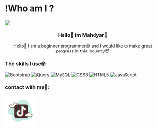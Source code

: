# !Who am I ?

<img align="center" src="https://github.com/mahdyar-developer/mahdyar-developer/assets/155878191/f30ba7d8-a736-45e8-a75f-fdfbf08d3768">
<h3 align="center">Hello👋 im Mahdyar🧠</h3>
<p align="center">Hello👋 I am a beginner programmer😅 and I would like to make great progress in this industry😈</p>
<h3 align="left">The skills I use🤓:</h3> 

![Bootstrap](https://img.shields.io/badge/bootstrap-%238511FA.svg?style=for-the-badge&logo=bootstrap&logoColor=white) ![jQuery](https://img.shields.io/badge/jquery-%230769AD.svg?style=for-the-badge&logo=jquery&logoColor=white) ![MySQL](https://img.shields.io/badge/mysql-%2300f.svg?style=for-the-badge&logo=mysql&logoColor=white) ![CSS3](https://img.shields.io/badge/css3-%231572B6.svg?style=for-the-badge&logo=css3&logoColor=white) ![HTML5](https://img.shields.io/badge/html5-%23E34F26.svg?style=for-the-badge&logo=html5&logoColor=white) ![JavaScript](https://img.shields.io/badge/javascript-%23323330.svg?style=for-the-badge&logo=javascript&logoColor=%23F7DF1E)
<h3 align="left">contact with me👾:</h3> 
<a href="https://www.tiktok.com/@pan0da0?_r=1&_d=e7ic651eei8g2d&sec_uid=MS4wLjABAAAA10dwlwGS301Xat-gqOwiHHyE4jpW2AUfHZ_LcaHQs3sCYmCbp21Q6J5CfGDtbT6m&share_author_id=7109788705761838122&sharer_language=en&source=h5_m&u_code=e29l2jg3ei331b&timestamp=1706777683&user_id=7109788705761838122&sec_user_id=MS4wLjABAAAA10dwlwGS301Xat-gqOwiHHyE4jpW2AUfHZ_LcaHQs3sCYmCbp21Q6J5CfGDtbT6m&utm_source=copy&utm_campaign=client_share&utm_medium=android&share_iid=7327590915526641451&share_link_id=54783abd-9a5a-4396-bc49-010a6b74eb04&share_app_id=1233&ugbiz_name=ACCOUNT&ug_btm=b8727%2Cb0229&social_share_type=5&enable_checksum=1"><img src="https://github.com/mahdyar-developer/mahdyar-developer/blob/main/image/icons8-tik-tok-100.png?raw=true"></a>
